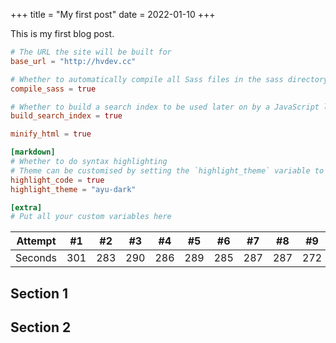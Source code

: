 +++
title = "My first post"
date = 2022-01-10
+++

This is my first blog post.

<!-- more -->


```toml
# The URL the site will be built for
base_url = "http://hvdev.cc"

# Whether to automatically compile all Sass files in the sass directory
compile_sass = true

# Whether to build a search index to be used later on by a JavaScript library
build_search_index = true

minify_html = true

[markdown]
# Whether to do syntax highlighting
# Theme can be customised by setting the `highlight_theme` variable to a theme supported by Zola
highlight_code = true
highlight_theme = "ayu-dark"

[extra]
# Put all your custom variables here
```

Attempt | #1 | #2 | #3 | #4 | #5 | #6 | #7 | #8 | #9 | #10 | #11
--- | --- | --- | --- |--- |--- |--- |--- |--- |--- |--- |---
Seconds | 301 | 283 | 290 | 286 | 289 | 285 | 287 | 287 | 272 | 276 | 269

## Section 1

## Section 2
